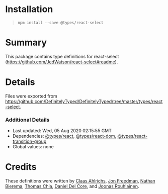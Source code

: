 # Installation
> `npm install --save @types/react-select`

# Summary
This package contains type definitions for react-select (https://github.com/JedWatson/react-select#readme).

# Details
Files were exported from https://github.com/DefinitelyTyped/DefinitelyTyped/tree/master/types/react-select.

### Additional Details
 * Last updated: Wed, 05 Aug 2020 02:15:55 GMT
 * Dependencies: [@types/react](https://npmjs.com/package/@types/react), [@types/react-dom](https://npmjs.com/package/@types/react-dom), [@types/react-transition-group](https://npmjs.com/package/@types/react-transition-group)
 * Global values: none

# Credits
These definitions were written by [Claas Ahlrichs](https://github.com/claasahl), [Jon Freedman](https://github.com/jonfreedman), [Nathan Bierema](https://github.com/Methuselah96), [Thomas Chia](https://github.com/thchia), [Daniel Del Core](https://github.com/danieldelcore), and [Joonas Rouhiainen](https://github.com/rjoonas).

